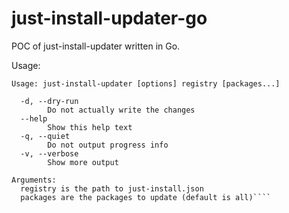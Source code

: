 # just-install-updater-go
POC of just-install-updater written in Go.

Usage:
````
Usage: just-install-updater [options] registry [packages...]

  -d, --dry-run
        Do not actually write the changes
  --help
        Show this help text
  -q, --quiet
        Do not output progress info
  -v, --verbose
        Show more output

Arguments:
  registry is the path to just-install.json
  packages are the packages to update (default is all)````